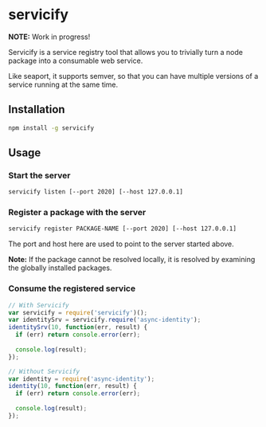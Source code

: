 # servicify

**NOTE:** Work in progress!

Servicify is a service registry tool that allows you to trivially turn a node package into a consumable web service.

Like seaport, it supports semver, so that you can have multiple versions of a service running at the same time.

## Installation

```bash
npm install -g servicify
```

## Usage

### Start the server
```bash
servicify listen [--port 2020] [--host 127.0.0.1]
```

### Register a package with the server

```bash
servicify register PACKAGE-NAME [--port 2020] [--host 127.0.0.1]
```
The port and host here are used to point to the server started above.

**Note:** If the package cannot be resolved locally, it is resolved by examining the globally installed packages.

### Consume the registered service

```js
// With Servicify
var servicify = require('servicify')();
var identitySrv = servicify.require('async-identity');
identitySrv(10, function(err, result) {
  if (err) return console.error(err); 
  
  console.log(result);
});

// Without Servicify
var identity = require('async-identity');
identity(10, function(err, result) {
  if (err) return console.error(err); 
  
  console.log(result);
});
```



